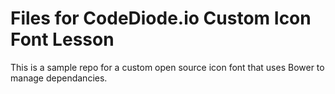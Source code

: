 # Files for CodeDiode.io Custom Icon Font Lesson

This is a sample repo for a custom open source icon font that uses Bower to manage dependancies. 
